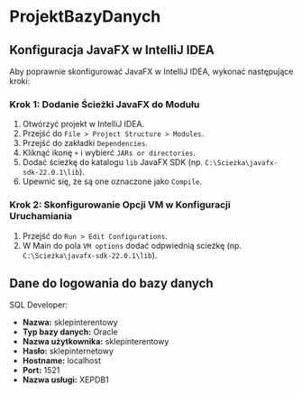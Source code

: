 # ProjektBazyDanych

## Konfiguracja JavaFX w IntelliJ IDEA

Aby poprawnie skonfigurować JavaFX w IntelliJ IDEA, wykonać następujące kroki:

### Krok 1: Dodanie Ścieżki JavaFX do Modułu

1. Otwórzyć projekt w IntelliJ IDEA.
2. Przejść do `File > Project Structure > Modules`.
4. Przejść do zakładki `Dependencies`.
5. Kliknąć ikonę `+` i wybierć `JARs or directories`.
6. Dodać ścieżkę do katalogu `lib` JavaFX SDK (np. `C:\Scieżka\javafx-sdk-22.0.1\lib`).
7. Upewnić się, że są one oznaczone jako `Compile`.

### Krok 2: Skonfigurowanie Opcji VM w Konfiguracji Uruchamiania

1. Przejść do `Run > Edit Configurations`.
2. W Main do pola `VM options` dodać odpwiednią scieżkę (np. `C:\Scieżka\javafx-sdk-22.0.1\lib`).

## Dane do logowania do bazy danych

SQL Developer:

- **Nazwa:** sklepinterentowy
- **Typ bazy danych:** Oracle
- **Nazwa użytkownika:** sklepinterentowy
- **Hasło:** sklepinternetowy
- **Hostname:** localhost
- **Port:** 1521
- **Nazwa usługi:** XEPDB1
